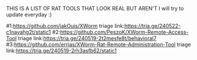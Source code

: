 THIS IS A LIST OF RAT TOOLS THAT LOOK REAL BUT AREN'T 
I will try to update everyday :)


#1:https://github.com/jakOuis/XWorm triage link:https://tria.ge/240522-c1nayahg2t/static1
#2:https://github.com/PeszoK/XWorm-Remote-Access-Tool triage link:https://tria.ge/240519-2t2mesfe8t/behavioral7
#3:https://github.com/errias/XWorm-Rat-Remote-Administration-Tool triage link:https://tria.ge/240519-2rh3asfb62/static1
